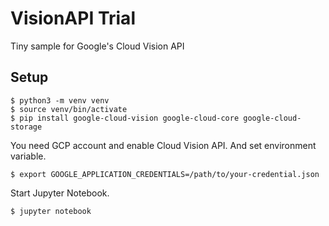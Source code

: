 # VisionAPI Trial
Tiny sample for Google's Cloud Vision API

## Setup 

```console
$ python3 -m venv venv
$ source venv/bin/activate
$ pip install google-cloud-vision google-cloud-core google-cloud-storage
```

You need GCP account and enable Cloud Vision API. And set environment variable.

```console
$ export GOOGLE_APPLICATION_CREDENTIALS=/path/to/your-credential.json
```

Start Jupyter Notebook.

```console
$ jupyter notebook
```
